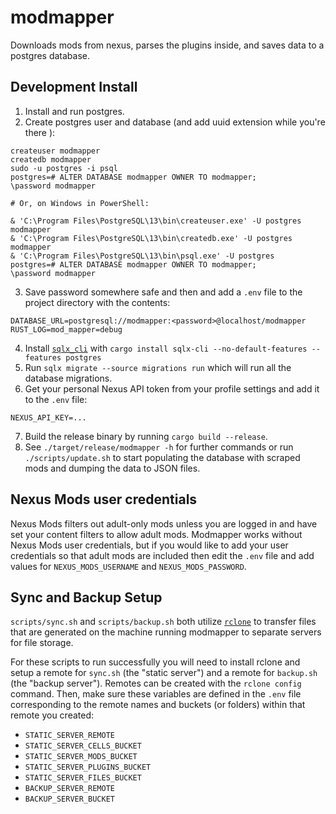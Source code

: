 # modmapper

Downloads mods from nexus, parses the plugins inside, and saves data to a postgres database.

## Development Install

1. Install and run postgres.
2. Create postgres user and database (and add uuid extension while you're there
   ):

```
createuser modmapper
createdb modmapper
sudo -u postgres -i psql
postgres=# ALTER DATABASE modmapper OWNER TO modmapper;
\password modmapper

# Or, on Windows in PowerShell:

& 'C:\Program Files\PostgreSQL\13\bin\createuser.exe' -U postgres modmapper
& 'C:\Program Files\PostgreSQL\13\bin\createdb.exe' -U postgres modmapper
& 'C:\Program Files\PostgreSQL\13\bin\psql.exe' -U postgres
postgres=# ALTER DATABASE modmapper OWNER TO modmapper;
\password modmapper
```

3. Save password somewhere safe and then and add a `.env` file to the project
   directory with the contents:

```
DATABASE_URL=postgresql://modmapper:<password>@localhost/modmapper
RUST_LOG=mod_mapper=debug
```

4. Install
   [`sqlx_cli`](https://github.com/launchbadge/sqlx/tree/master/sqlx-cli) with
   `cargo install sqlx-cli --no-default-features --features postgres`
5. Run `sqlx migrate --source migrations run` which will run all the database migrations.
6. Get your personal Nexus API token from your profile settings and add it to the `.env` file:

```
NEXUS_API_KEY=...
```

7. Build the release binary by running `cargo build --release`.
8. See `./target/release/modmapper -h` for further commands or run `./scripts/update.sh` to start populating the database with scraped mods and dumping the data to JSON files.

## Nexus Mods user credentials

Nexus Mods filters out adult-only mods unless you are logged in and have set your content filters to allow adult mods. Modmapper works without Nexus Mods user credentials, but if you would like to add your user credentials so that adult mods are included then edit the `.env` file and add values for `NEXUS_MODS_USERNAME` and `NEXUS_MODS_PASSWORD`.

## Sync and Backup Setup

`scripts/sync.sh` and `scripts/backup.sh` both utilize [`rclone`](https://rclone.org) to transfer files that are generated on the machine running modmapper to separate servers for file storage.

For these scripts to run successfully you will need to install rclone and setup a remote for `sync.sh` (the "static server") and a remote for `backup.sh` (the "backup server"). Remotes can be created with the `rclone config` command. Then, make sure these variables are defined in the `.env` file corresponding to the remote names and buckets (or folders) within that remote you created:

- `STATIC_SERVER_REMOTE`
- `STATIC_SERVER_CELLS_BUCKET`
- `STATIC_SERVER_MODS_BUCKET`
- `STATIC_SERVER_PLUGINS_BUCKET`
- `STATIC_SERVER_FILES_BUCKET`
- `BACKUP_SERVER_REMOTE`
- `BACKUP_SERVER_BUCKET`
